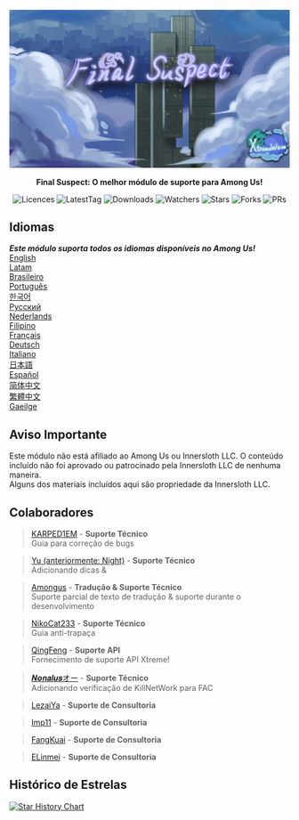 ﻿<div align="center">

![FS-XW](Assets/LogoWithTeam.png)

**Final Suspect: O melhor módulo de suporte para Among Us!**

<img src="https://badgen.net/github/license/XtremeWave/FinalSuspect" alt="Licences">
<img src="https://badgen.net/github/tag/XtremeWave/FinalSuspect" alt="LatestTag">
<img src="https://badgen.net/github/assets-dl/XtremeWave/FinalSuspect" alt="Downloads">
<img src="https://badgen.net/github/watchers/XtremeWave/FinalSuspect" alt="Watchers">
<img src="https://badgen.net/github/stars/XtremeWave/FinalSuspect" alt="Stars">
<img src="https://badgen.net/github/forks/XtremeWave/FinalSuspect" alt="Forks">
<img src="https://badgen.net/github/prs/XtremeWave/FinalSuspect" alt="PRs">

</div>

## Idiomas
***Este módulo suporta todos os idiomas disponíveis no Among Us!***<br>
[English](README.md) <br>
[Latam](README_es_LA.md)<br>
[Brasileiro](README_pt_BR.md)<br>
[Português](README_pt.md)<br>
[한국어](README_ko.md)<br>
[Русский](README_ru.md)<br>
[Nederlands](README_nl.md)<br>
[Filipino](README_tl.md)<br>
[Français](README_fr.md)<br>
[Deutsch](README_de.md)<br>
[Italiano](README_it.md)<br>
[日本語](README_ja.md)<br>
[Español](README_es.md)<br>
[简体中文](README_zh.md)<br>
[繁體中文](README_zh_CHT.md)<br>
[Gaeilge](README_ga.md)<br>

## Aviso Importante
Este módulo não está afiliado ao Among Us ou Innersloth LLC. O conteúdo incluído não foi aprovado ou patrocinado pela Innersloth LLC de nenhuma maneira.<br>
Alguns dos materiais incluídos aqui são propriedade da Innersloth LLC.

## Colaboradores
>[KARPED1EM](https://github.com/KARPED1EM) - **Suporte Técnico**<br>
>Guia para correção de bugs

>[Yu (anteriormente: Night)](https://github.com/Night-GUA) - **Suporte Técnico**<br>
>Adicionando dicas &

>[Amongus](https://github.com/XiezibanWrite) - **Tradução & Suporte Técnico**<br>
>Suporte parcial de texto de tradução & suporte durante o desenvolvimento

>[NikoCat233](https://github.com/NikoCat233) - **Suporte Técnico**<br>
>Guia anti-trapaça

> [QingFeng](https://github.com/QingFeng-awa) - **Suporte API**<br>
>Fornecimento de suporte API Xtreme!

>[𝑵𝒐𝒏𝒂𝒍𝒖𝒔オー](https://github.com/Reborn5537) - **Suporte Técnico**<br>
>Adicionando verificação de KillNetWork para FAC

>[LezaiYa](https://github.com/LezaiYa1) - **Suporte de Consultoria**

>[Imp11](https://github.com/dabao40) - **Suporte de Consultoria**

>[FangKuai](https://github.com/FangKuaiYa) - **Suporte de Consultoria**

>[ELinmei](https://github.com/linmeideli) - **Suporte de Consultoria**

## Histórico de Estrelas
[![Star History Chart](https://api.star-history.com/svg?repos=XtremeWave/FinalSuspect&type=Date)](https://star-history.com/#XtremeWave/FinalSuspect&Date)